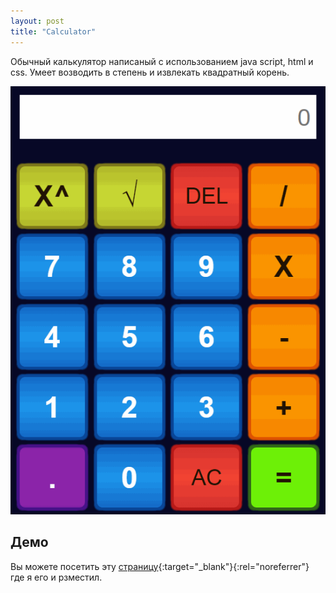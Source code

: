 ```yaml
---
layout: post
title: "Calculator"
---
```


Обычный калькулятор написаный с использованием java script, html и css. Умеет 
возводить в степень и извлекать квадратный корень.

![screenshot 2](/assets/img/projects/calculator.gif)

## Демо

Вы можете посетить эту [страницу](https://evgenyyushko.github.io/Calculator/){:target="_blank"}{:rel="noreferrer"}
где я его и рзместил.